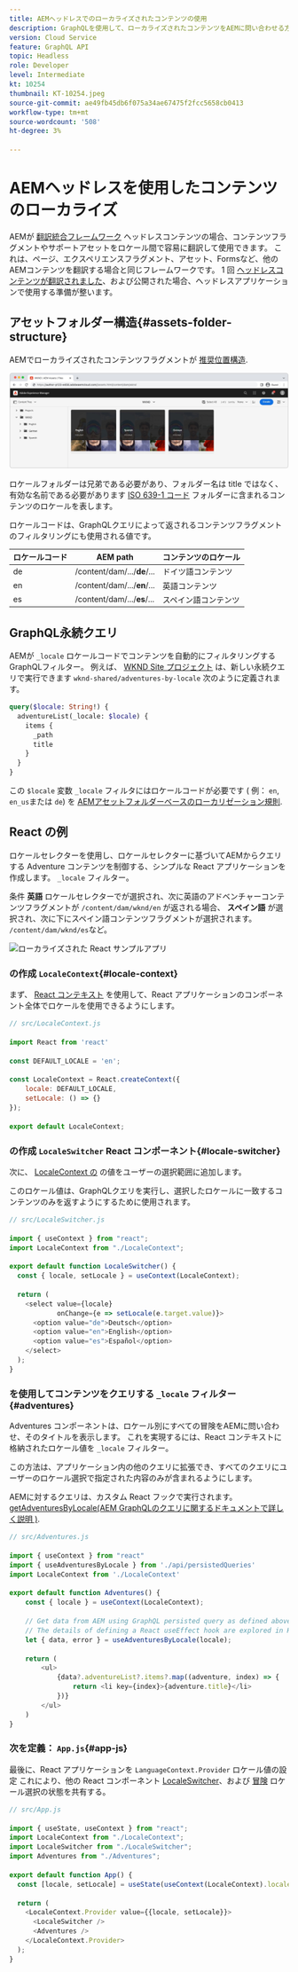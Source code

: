 ```yaml
---
title: AEMヘッドレスでのローカライズされたコンテンツの使用
description: GraphQLを使用して、ローカライズされたコンテンツをAEMに問い合わせる方法を説明します。
version: Cloud Service
feature: GraphQL API
topic: Headless
role: Developer
level: Intermediate
kt: 10254
thumbnail: KT-10254.jpeg
source-git-commit: ae49fb45db6f075a34ae67475f2fcc5658cb0413
workflow-type: tm+mt
source-wordcount: '508'
ht-degree: 3%

---
```



# AEMヘッドレスを使用したコンテンツのローカライズ

AEMが [翻訳統合フレームワーク](https://experienceleague.adobe.com/docs/experience-manager-cloud-service/content/sites/administering/reusing-content/translation/integration-framework.html) ヘッドレスコンテンツの場合、コンテンツフラグメントやサポートアセットをロケール間で容易に翻訳して使用できます。 これは、ページ、エクスペリエンスフラグメント、アセット、Formsなど、他のAEMコンテンツを翻訳する場合と同じフレームワークです。 1 回 [ヘッドレスコンテンツが翻訳されました](https://experienceleague.adobe.com/docs/experience-manager-cloud-service/content/headless/journeys/translation/overview.html?lang=ja)、および公開された場合、ヘッドレスアプリケーションで使用する準備が整います。

## アセットフォルダー構造{#assets-folder-structure}

AEMでローカライズされたコンテンツフラグメントが [推奨位置構造](https://experienceleague.adobe.com/docs/experience-manager-cloud-service/content/headless/journeys/translation/getting-started.html#recommended-structure).

![AEM assets フォルダーのローカライズ](./assets/localized-content/asset-folders.jpg)

ロケールフォルダーは兄弟である必要があり、フォルダー名は title ではなく、有効な名前である必要があります [ISO 639-1 コード](https://en.wikipedia.org/wiki/List_of_ISO_639-1_codes) フォルダーに含まれるコンテンツのロケールを表します。

ロケールコードは、GraphQLクエリによって返されるコンテンツフラグメントのフィルタリングにも使用される値です。

| ロケールコード | AEM path | コンテンツのロケール |
|--------------------------------|----------|----------|
| de | /content/dam/.../**de**/... | ドイツ語コンテンツ |
| en | /content/dam/.../**en**/... | 英語コンテンツ |
| es | /content/dam/.../**es**/... | スペイン語コンテンツ |

## GraphQL永続クエリ

AEMが `_locale` ロケールコードでコンテンツを自動的にフィルタリングするGraphQLフィルター。 例えば、 [WKND Site プロジェクト](https://github.com/adobe/aem-guides-wknd) は、新しい永続クエリで実行できます `wknd-shared/adventures-by-locale` 次のように定義されます。

```graphql
query($locale: String!) {
  adventureList(_locale: $locale) {
    items {      
      _path
      title
    }
  }
}
```

この `$locale` 変数 `_locale` フィルタにはロケールコードが必要です ( 例： `en`, `en_us`または `de`) を [AEMアセットフォルダーベースのローカリゼーション規則](#assets-folder-structure).

## React の例

ロケールセレクターを使用し、ロケールセレクターに基づいてAEMからクエリする Adventure コンテンツを制御する、シンプルな React アプリケーションを作成します。 `_locale` フィルター。

条件 __英語__ ロケールセレクターでが選択され、次に英語のアドベンチャーコンテンツフラグメントが `/content/dam/wknd/en` が返される場合、 __スペイン語__ が選択され、次に下にスペイン語コンテンツフラグメントが選択されます。 `/content/dam/wknd/es`など。

![ローカライズされた React サンプルアプリ](./assets/localized-content/react-example.png)

### の作成 `LocaleContext`{#locale-context}

まず、 [React コンテキスト](https://reactjs.org/docs/context.html) を使用して、React アプリケーションのコンポーネント全体でロケールを使用できるようにします。

```javascript
// src/LocaleContext.js

import React from 'react'

const DEFAULT_LOCALE = 'en';

const LocaleContext = React.createContext({
    locale: DEFAULT_LOCALE, 
    setLocale: () => {}
});

export default LocaleContext;
```

### の作成 `LocaleSwitcher` React コンポーネント{#locale-switcher}

次に、 [LocaleContext の](#locale-context) の値をユーザーの選択範囲に追加します。

このロケール値は、GraphQLクエリを実行し、選択したロケールに一致するコンテンツのみを返すようにするために使用されます。

```javascript
// src/LocaleSwitcher.js

import { useContext } from "react";
import LocaleContext from "./LocaleContext";

export default function LocaleSwitcher() {
  const { locale, setLocale } = useContext(LocaleContext);

  return (
    <select value={locale}
            onChange={e => setLocale(e.target.value)}>
      <option value="de">Deutsch</option>
      <option value="en">English</option>
      <option value="es">Español</option>
    </select>
  );
}
```

### を使用してコンテンツをクエリする `_locale` フィルター{#adventures}

Adventures コンポーネントは、ロケール別にすべての冒険をAEMに問い合わせ、そのタイトルを表示します。 これを実現するには、React コンテキストに格納されたロケール値を `_locale` フィルター。

この方法は、アプリケーション内の他のクエリに拡張でき、すべてのクエリにユーザーのロケール選択で指定された内容のみが含まれるようにします。

AEMに対するクエリは、カスタム React フックで実行されます。 [getAdventuresByLocale(AEM GraphQLのクエリに関するドキュメントで詳しく説明 )](./aem-headless-sdk.md).

```javascript
// src/Adventures.js

import { useContext } from "react"
import { useAdventuresByLocale } from './api/persistedQueries'
import LocaleContext from './LocaleContext'

export default function Adventures() {
    const { locale } = useContext(LocaleContext);

    // Get data from AEM using GraphQL persisted query as defined above 
    // The details of defining a React useEffect hook are explored in How to > AEM Headless SDK
    let { data, error } = useAdventuresByLocale(locale);

    return (
        <ul>
            {data?.adventureList?.items?.map((adventure, index) => { 
                return <li key={index}>{adventure.title}</li>
            })}
        </ul>
    )
}
```

### 次を定義： `App.js`{#app-js}

最後に、React アプリケーションを `LanguageContext.Provider` ロケール値の設定 これにより、他の React コンポーネント [LocaleSwitcher](#locale-switcher)、および [冒険](#adventures) ロケール選択の状態を共有する。

```javascript
// src/App.js

import { useState, useContext } from "react";
import LocaleContext from "./LocaleContext";
import LocaleSwitcher from "./LocaleSwitcher";
import Adventures from "./Adventures";

export default function App() {
  const [locale, setLocale] = useState(useContext(LocaleContext).locale);

  return (
    <LocaleContext.Provider value={{locale, setLocale}}>
      <LocaleSwitcher />
      <Adventures />
    </LocaleContext.Provider>
  );
}
```
